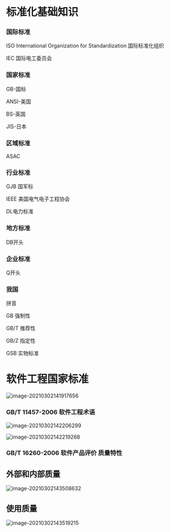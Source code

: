 # 标准化基础知识

### 国际标准

ISO  International Organization for Standardization 国际标准化组织

IEC 国际电工委员会

### 国家标准

GB-国标

ANSI-美国

BS-英国

JIS-日本

### 区域标准

ASAC

### 行业标准

GJB 国军标

IEEE  美国电气电子工程协会

DL电力标准

### 地方标准

DB开头

### 企业标准

Q开头

### 我国

拼音

GB 强制性

GB/T 推荐性

GB/Z 指定性

GSB 实物标准





# 软件工程国家标准

![image-20210302141917656](C:/Users/Administrator/AppData/Roaming/Typora/typora-user-images/image-20210302141917656.png)







### GB/T 11457-2006 软件工程术语

![image-20210302142206299](C:/Users/Administrator/AppData/Roaming/Typora/typora-user-images/image-20210302142206299.png)

![image-20210302142219268](C:/Users/Administrator/AppData/Roaming/Typora/typora-user-images/image-20210302142219268.png)









### GB/T 16260-2006 软件产品评价 质量特性



## 外部和内部质量



![image-20210302143508632](C:/Users/Administrator/AppData/Roaming/Typora/typora-user-images/image-20210302143508632.png)

## 使用质量

![image-20210302143519215](C:/Users/Administrator/AppData/Roaming/Typora/typora-user-images/image-20210302143519215.png)































































